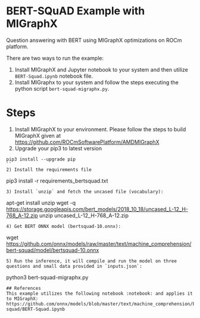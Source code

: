 # BERT-SQuAD Example with MIGraphX
Question answering with BERT using MIGraphX optimizations on ROCm platform.

There are two ways to run the example:
1) Install MIGraphX and Jupyter notebook to your system and then utilize `BERT-Squad.ipynb` notebook file.
2) Install MIGraphx to your system and follow the steps executing the python script `bert-squad-migraphx.py`.

# Steps
1) Install MIGraphX to your environment. Please follow the steps to build MIGraphX given at https://github.com/ROCmSoftwarePlatform/AMDMIGraphX
2) Upgrade your pip3 to latest version
```
pip3 install --upgrade pip 
``
2) Install the requirements file
```
pip3 install -r requirements_bertsquad.txt
```
3) Install `unzip` and fetch the uncased file (vocabulary):
```
apt-get install unzip
wget -q https://storage.googleapis.com/bert_models/2018_10_18/uncased_L-12_H-768_A-12.zip
unzip uncased_L-12_H-768_A-12.zip
```
4) Get BERT ONNX model (bertsquad-10.onnx):
```
wget https://github.com/onnx/models/raw/master/text/machine_comprehension/bert-squad/model/bertsquad-10.onnx
```
5) Run the inference, it will compile and run the model on three questions and small data provided in `inputs.json`:
```
python3 bert-squad-migraphx.py
```
## References
This example utilizes the following notebook :notebook: and applies it to MIGraphX:
https://github.com/onnx/models/blob/master/text/machine_comprehension/bert-squad/BERT-Squad.ipynb
